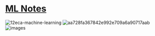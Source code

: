 # [ML Notes](https://drive.google.com/drive/folders/1mHJIv_9gqFIqpvUn_FdFh2QVN6V9eH20?usp=sharing)
![12eca-machine-learning](https://github.com/ArkS0001/Machine-Learning-Techniques/assets/113760964/6096f01a-e470-4307-9323-882cf100baf9)
![aa728fa367842e992e709a6a90717aab](https://github.com/ArkS0001/Machine-Learning-Techniques/assets/113760964/26656a4e-1ff2-4e26-ab38-ea04fbcc2640)
![images](https://github.com/ArkS0001/Machine-Learning-Techniques/assets/113760964/af0a9aaa-5fab-4fa8-8f41-b8d16cc5baed)
